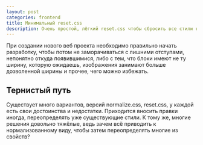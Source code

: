 ```yaml
---
layout: post
categories: frontend
title: Минимальный reset.css
description: Очень простой, лёгкий reset.css чтобы сбросить все стили к одному стандарту.
---
```


При создании нового веб проекта необходимо правильно начать разработку, чтобы потом не заморачиваться с лишними отступами, непонятно откуда появившимися, либо с тем, что блоки имеют не ту ширину, которую ожидаешь, изображения занимают больше дозволенной ширины и прочее, чего можно избежать.

## Тернистый путь

Существует много вариантов, версий normalize.css, reset.css, у каждой есть свои достоинства и недостатки. Приходится вносить правки иногда, переопределять уже существующие стили. К тому же, многие решения довольно тяжёлые, ведь зачем всё приводить к нормализованному виду, чтобы затем переопределять многие из свойств?
